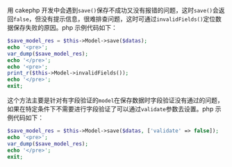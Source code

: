 用 cakephp 开发中会遇到`save()`保存不成功又没有报错的问题，这时`save()`会返回`false`，但没有提示信息，很难排查问题，这时可通过`invalidFields()`定位数据保存失败的原因。php 示例代码如下：
```php
$save_model_res = $this->Model->save($datas);
echo '<pre>';
var_dump($save_model_res);
echo '</pre>';
echo '<pre>';
print_r($this->Model->invalidFields());
echo '</pre>';
exit;
```
这个方法主要是针对有字段验证的`model`在保存数据时字段验证没有通过的问题，如果在特定条件下不需要进行字段验证了可以通过`validate`参数去设置。php 示例代码如下：
```php
$save_model_res = $this->Model->save($datas, ['validate' => false]);
echo '<pre>';
var_dump($save_model_res);
echo '</pre>';
exit;
```